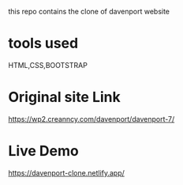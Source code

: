 <p>this repo contains the clone of davenport website</p>

# tools used

HTML,CSS,BOOTSTRAP

# Original site Link

https://wp2.creanncy.com/davenport/davenport-7/

# Live Demo

https://davenport-clone.netlify.app/
